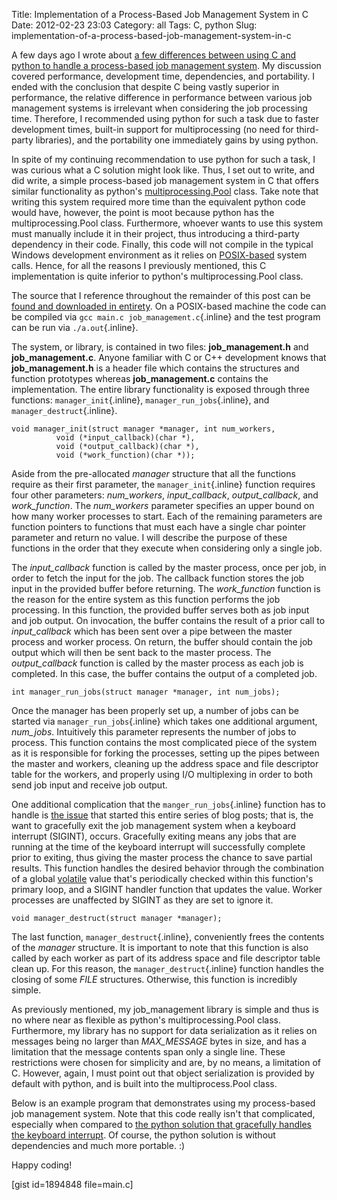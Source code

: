 Title: Implementation of a Process-Based Job Management System in C
Date: 2012-02-23 23:03
Category: all
Tags: C, python
Slug: implementation-of-a-process-based-job-management-system-in-c

A few days ago I wrote about [a few differences between using C and
python to handle a process-based job management system][]. My discussion
covered performance, development time, dependencies, and portability. I
ended with the conclusion that despite C being vastly superior in
performance, the relative difference in performance between various job
management systems is irrelevant when considering the job processing
time. Therefore, I recommended using python for such a task due to
faster development times, built-in support for multiprocessing (no need
for third-party libraries), and the portability one immediately gains by
using python.

In spite of my continuing recommendation to use python for such a task,
I was curious what a C solution might look like. Thus, I set out to
write, and did write, a simple process-based job management system in C
that offers similar functionality as python's [multiprocessing.Pool][]
class. Take note that writing this system required more time than the
equivalent python code would have, however, the point is moot because
python has the multiprocessing.Pool class. Furthermore, whoever wants to
use this system must manually include it in their project, thus
introducing a third-party dependency in their code. Finally, this code
will not compile in the typical Windows development environment as it
relies on [POSIX-based][] system calls. Hence, for all the reasons I
previously mentioned, this C implementation is quite inferior to
python's multiprocessing.Pool class.

The source that I reference throughout the remainder of this post can be
[found and downloaded in entirety][]. On a POSIX-based machine the code
can be compiled via `gcc main.c job_management.c`{.inline} and the test
program can be run via `./a.out`{.inline}.

The system, or library, is contained in two files: **job\_management.h**
and **job\_management.c**. Anyone familiar with C or C++ development
knows that **job\_management.h** is a header file which contains the
structures and function prototypes whereas **job\_management.c**
contains the implementation. The entire library functionality is exposed
through three functions: `manager_init`{.inline},
`manager_run_jobs`{.inline}, and `manager_destruct`{.inline}.

~~~~ {lang="c"}
void manager_init(struct manager *manager, int num_workers,
          void (*input_callback)(char *),
          void (*output_callback)(char *),
          void (*work_function)(char *));
~~~~

Aside from the pre-allocated *manager* structure that all the functions
require as their first parameter, the `manager_init`{.inline} function
requires four other parameters: *num\_workers*, *input\_callback*,
*output\_callback*, and *work\_function*. The *num\_workers* parameter
specifies an upper bound on how many worker processes to start. Each of
the remaining parameters are function pointers to functions that must
each have a single char pointer parameter and return no value. I will
describe the purpose of these functions in the order that they execute
when considering only a single job.

The *input\_callback* function is called by the master process, once per
job, in order to fetch the input for the job. The callback function
stores the job input in the provided buffer before returning. The
*work\_function* function is the reason for the entire system as this
function performs the job processing. In this function, the provided
buffer serves both as job input and job output. On invocation, the
buffer contains the result of a prior call to *input\_callback* which
has been sent over a pipe between the master process and worker process.
On return, the buffer should contain the job output which will then be
sent back to the master process. The *output\_callback* function is
called by the master process as each job is completed. In this case, the
buffer contains the output of a completed job.

~~~~ {lang="c"}
int manager_run_jobs(struct manager *manager, int num_jobs);
~~~~

Once the manager has been properly set up, a number of jobs can be
started via `manager_run_jobs`{.inline} which takes one additional
argument, *num\_jobs*. Intuitively this parameter represents the number
of jobs to process. This function contains the most complicated piece of
the system as it is responsible for forking the processes, setting up
the pipes between the master and workers, cleaning up the address space
and file descriptor table for the workers, and properly using I/O
multiplexing in order to both send job input and receive job output.

One additional complication that the `manger_run_jobs`{.inline} function
has to handle is [the issue][] that started this entire series of blog
posts; that is, the want to gracefully exit the job management system
when a keyboard interrupt (SIGINT), occurs. Gracefully exiting means any
jobs that are running at the time of the keyboard interrupt will
successfully complete prior to exiting, thus giving the master process
the chance to save partial results. This function handles the desired
behavior through the combination of a global [volatile][] value that's
periodically checked within this function's primary loop, and a SIGINT
handler function that updates the value. Worker processes are unaffected
by SIGINT as they are set to ignore it.

~~~~ {lang="c"}
void manager_destruct(struct manager *manager);
~~~~

The last function, `manager_destruct`{.inline}, conveniently frees the
contents of the *manager* structure. It is important to note that this
function is also called by each worker as part of its address space and
file descriptor table clean up. For this reason, the
`manager_destruct`{.inline} function handles the closing of some *FILE*
structures. Otherwise, this function is incredibly simple.

As previously mentioned, my job\_management library is simple and thus
is no where near as flexible as python's multiprocessing.Pool class.
Furthermore, my library has no support for data serialization as it
relies on messages being no larger than *MAX\_MESSAGE* bytes in size,
and has a limitation that the message contents span only a single line.
These restrictions were chosen for simplicity and are, by no means, a
limitation of C. However, again, I must point out that object
serialization is provided by default with python, and is built into the
multiprocess.Pool class.

Below is an example program that demonstrates using my process-based job
management system. Note that this code really isn't that complicated,
especially when compared to [the python solution that gracefully handles
the keyboard interrupt][]. Of course, the python solution is without
dependencies and much more portable. :)

Happy coding!

[gist id=1894848 file=main.c]

  [a few differences between using C and python to handle a
  process-based job management system]: /2012/02/20/process-based-job-management-in-c-and-python/
    "Process-Based Job Management in C and Python"
  [multiprocessing.Pool]: http://docs.python.org/library/multiprocessing.html#module-multiprocessing.pool
  [POSIX-based]: http://en.wikipedia.org/wiki/POSIX
  [found and downloaded in entirety]: https://gist.github.com/1894848
  [the issue]: /2010/08/26/python-multiprocessing-and-keyboardinterrupt/
    "Python Multiprocessing and KeyboardInterrupt"
  [volatile]: http://en.wikipedia.org/wiki/Volatile_variable
  [the python solution that gracefully handles the keyboard interrupt]: /2012/02/14/python-multiprocessing-pool-and-keyboardinterrupt-revisited/
    "Python Multiprocessing Pool and KeyboardInterrupt Revisited"

